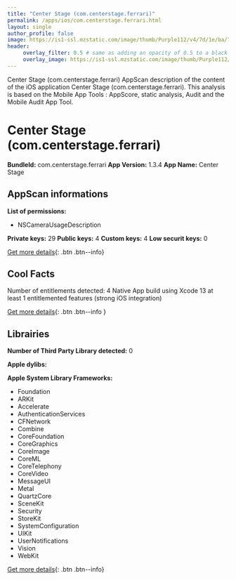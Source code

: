 ```yaml
---
title: "Center Stage (com.centerstage.ferrari)"
permalink: /apps/ios/com.centerstage.ferrari.html
layout: single
author_profile: false
image: https://is1-ssl.mzstatic.com/image/thumb/Purple112/v4/7d/1e/ba/7d1ebaf6-1b35-f8d4-c487-85afe0e69703/AppIcon-1x_U007emarketing-0-10-0-85-220.png/512x512bb.jpg
header: 
     overlay_filter: 0.5 # same as adding an opacity of 0.5 to a black background
     overlay_image: https://is1-ssl.mzstatic.com/image/thumb/Purple112/v4/7d/1e/ba/7d1ebaf6-1b35-f8d4-c487-85afe0e69703/AppIcon-1x_U007emarketing-0-10-0-85-220.png/512x512bb.jpg
---
```

Center Stage (com.centerstage.ferrari) AppScan description of the content of the iOS application Center Stage (com.centerstage.ferrari). This analysis is based on the Mobile App Tools : AppScore, static analysis, Audit and the Mobile Audit App Tool.

# Center Stage (com.centerstage.ferrari)

**BundleId:** com.centerstage.ferrari
**App Version:** 1.3.4
**App Name:** Center Stage


## AppScan informations 

**List of permissions:** 
- NSCameraUsageDescription
  
  
**Private keys:** 29
**Public keys:** 4
**Custom keys:** 4
**Low securit keys:** 0
  
[Get more details](/pricing.html){: .btn .btn--info}

## Cool Facts

Number of entitlements detected: 4
Native App
build using Xcode 13
at least 1 entitlemented features (strong iOS integration)
  
[Get more details](/pricing.html){: .btn .btn--info }

## Librairies 
**Number of Third Party Library detected:** 0


**Apple dylibs:**


**Apple System Library Frameworks:**
- Foundation
- ARKit
- Accelerate
- AuthenticationServices
- CFNetwork
- Combine
- CoreFoundation
- CoreGraphics
- CoreImage
- CoreML
- CoreTelephony
- CoreVideo
- MessageUI
- Metal
- QuartzCore
- SceneKit
- Security
- StoreKit
- SystemConfiguration
- UIKit
- UserNotifications
- Vision
- WebKit


  
[Get more details](/pricing.html){: .btn .btn--info}

